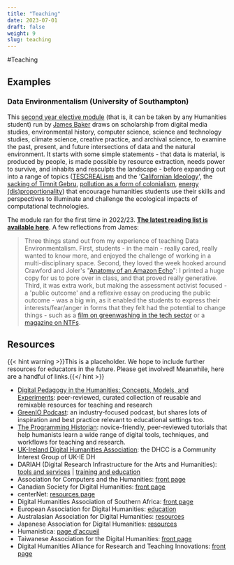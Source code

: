 ```yaml
---
title: "Teaching"
date: 2023-07-01
draft: false
weight: 9
slug: teaching
---
```


#Teaching

## Examples

### Data Environmentalism (University of Southampton)

This [second year elective module](https://www.southampton.ac.uk/courses/modules/huma2026) (that is, it can be taken by any Humanities student) run by [James Baker](https://www.southampton.ac.uk/people/5yrbp5/doctor-james-baker) draws on scholarship from digital media studies, environmental history, computer science, science and technology studies, climate science, creative practice, and archival science, to examine the past, present, and future intersections of data and the natural environment. It starts with some simple statements - that data is material, is produced by people, is made possible by resource extraction, needs power to survive, and inhabits and resculpts the landscape - before expanding out into a range of topics ([TESCREALism](https://pod.co/dave-troy/understanding-tescreal-with-dr-timnit-gebru-and-mile-torres) and the '[Californian Ideology](https://doi.org/10.1080/09505439609526455)', the [sacking of Timnit Gebru](https://www.wired.com/story/google-timnit-gebru-ai-what-really-happened/), [pollution as a form of colonialism](https://www-jstor-org.soton.idm.oclc.org/stable/j.ctv1jhvnk1), [energy (dis)proportionality](https://royalsociety.org/topics-policy/projects/digital-technology-and-the-planet/)) that encourage humanities students use their skills and perspectives to illuminate and challenge the ecological impacts of computational technologies.

The module ran for the first time in 2022/23. **[The latest reading list is available here](https://rl.talis.com/3/soton/lists/45E3A339-DB56-467E-BFC2-F9736BDCD5AF.html)**. A few reflections from James:

> Three things stand out from my experience of teaching Data Environmentalism. First, students - in the main - really cared, really wanted to know more, and enjoyed the challenge of working in a multi-disciplinary space. Second, they loved the week hooked around Crawford and Joler's "[Anatomy of an Amazon Echo](https://anatomyof.ai/)": I printed a huge copy for us to pore over in class, and that proved really generative. Third, it was extra work, but making the assessment activist focused - a 'public outcome' and a reflexive essay on producing the public outcome - was a big win, as it enabled the students to express their interests/fear/anger in forms that they felt had the potential to change things - such as a [film on greenwashing in the tech sector](https://vimeo.com/779179478) or a [magazine on NTFs](https://issuu.com/digihums/docs/virtual_downfall-matteus_labiak).

## Resources

{{< hint warning >}}This is a placeholder. We hope to include further resources for educators in the future. Please get involved! Meanwhile, here are a handful of links.{{</ hint >}}

* [Digital Pedagogy in the Humanities: Concepts, Models, and Experiments](https://digitalpedagogy.hcommons.org/): peer-reviewed, curated collection of reusable and remixable resources for teaching and research
* [GreenIO Podcast](https://link.chtbl.com/greenio): an industry-focused podcast, but shares lots of inspiration and best practice relevant to educational settings too.
* [The Programming Historian](https://programminghistorian.org/en/lessons/): novice-friendly, peer-reviewed tutorials that help humanists learn a wide range of digital tools, techniques, and workflows for teaching and research.
* [UK-Ireland Digital Humanities Association](https://digitalhumanities-uk-ie.org/about/): the DHCC is a Community Interest Group of UK-IE DH
* DARIAH (Digital Research Infrastructure for the Arts and Humanities): [tools and services](https://www.dariah.eu/tools-services/tools-and-services/) | [training and education](https://www.dariah.eu/activities/training-and-education/)
* Association for Computers and the Humanities: [front page](https://ach.org/)
* Canadian Society for Digital Humanities: [front page](https://csdh-schn.org/about-csdh-schn/membership/?lang=fr)
* centerNet: [resources page](https://dhcenternet.org/resources-for-starting-and-sustaining-dh-centers)
* Digital Humanities Association of Southern Africa: [front page](https://digitalhumanities.org.za/)
* European Association for Digital Humanities: [education](https://eadh.org/education)
* Australasian Association for Digital Humanities: [resources](https://aa-dh.org/resources/)
* Japanese Association for Digital Humanities: [resources](https://www.jadh.org/node/7)
* Humanistica: [page d'accueil](https://www.humanisti.ca/adhesion/)
* Taiwanese Association for the Digital Humanities: [front page](https://tadh.org.tw/en/)
* Digital Humanities Alliance for Research and Teaching Innovations: [front page](https://dhdharti.in/)
